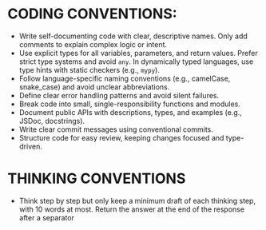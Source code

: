 # CODING CONVENTIONS:
- Write self-documenting code with clear, descriptive names. Only add comments to explain complex logic or intent.
- Use explicit types for all variables, parameters, and return values. Prefer strict type systems and avoid `any`. In dynamically typed languages, use type hints with static checkers (e.g., `mypy`).
- Follow language-specific naming conventions (e.g., camelCase, snake_case) and avoid unclear abbreviations.
- Define clear error handling patterns and avoid silent failures.
- Break code into small, single-responsibility functions and modules.
- Document public APIs with descriptions, types, and examples (e.g., JSDoc, docstrings).
- Write clear commit messages using conventional commits.
- Structure code for easy review, keeping changes focused and type-driven.

# THINKING CONVENTIONS
- Think step by step but only keep a minimum draft of each thinking step, with 10 words at most. Return the answer at the end of the response after a separator
